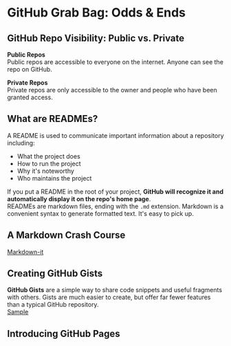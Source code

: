 # GitHub Grab Bag: Odds & Ends

## GitHub Repo Visibility: Public vs. Private

<strong>Public Repos</strong><br />
Public repos are accessible to everyone on the internet. Anyone can see the repo on GitHub.<br />

<strong>Private Repos</strong><br />
Private repos are only accessible to the owner and people who have been granted access.<br />

## What are READMEs?

A README is used to communicate important information about a repository including:

<ul>
  <li>What the project does</li>
  <li>How to run the project</li>
  <li>Why it's noteworthy</li>
  <li>Who maintains the project</li>
</ul>

If you put a README in the root of your project, <strong>GitHub will recognize it and automatically display it on the repo's home page</strong>.<br />
READMEs are markdown files, ending with the `.md` extension. Markdown is a convenient syntax to generate formatted text. It's easy to pick up.<br />

## A Markdown Crash Course

[Markdown-it]("https://markdown-it.github.io/")

## Creating GitHub Gists

**GitHub Gists** are a simple way to share code snippets and useful fragments with others. Gists are much easier to create, but offer far fewer features than a typical GitHub repository.<br />
[Sample](https://gist.github.com/discover)

## Introducing GitHub Pages
